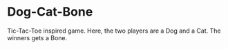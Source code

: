 # Dog-Cat-Bone
Tic-Tac-Toe inspired game.
Here, the two players are a Dog and a Cat. The winners gets a Bone.
